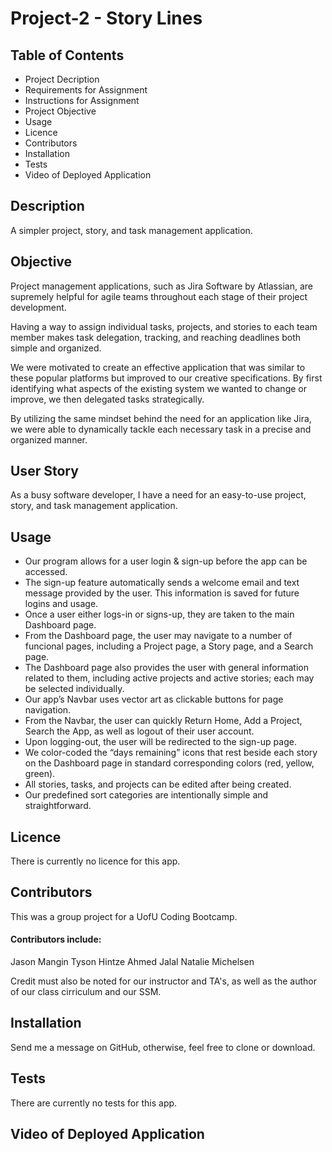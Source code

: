# Project-2 - Story Lines

## **Table of Contents**

* Project Decription
* Requirements for Assignment
* Instructions for Assignment
* Project Objective
* Usage
* Licence
* Contributors
* Installation
* Tests
* Video of Deployed Application

## **Description**

A simpler project, story, and task management application.

## **Objective**

Project management applications, such as Jira Software by Atlassian, are supremely helpful for agile teams throughout each stage of their project development. 

Having a way to assign individual tasks, projects, and stories to each team member makes task delegation, tracking, and reaching deadlines both simple and organized.

We were motivated to create an effective application that was similar to these popular platforms but improved to our creative specifications. By first identifying what aspects of the existing system we wanted to change or improve, we then delegated tasks strategically.

By utilizing the same mindset behind the need for an application like Jira, we were able to dynamically tackle each necessary task in a precise and organized manner. 

## **User Story**

As a busy software developer, I have a need for an easy-to-use project, story, and task management application. 

## **Usage**

* Our program allows for a user login & sign-up before the app can be accessed.
* The sign-up feature automatically sends a welcome email and text message provided by the user. This information is saved for future logins and usage.
* Once a user either logs-in or signs-up, they are taken to the main Dashboard page.
* From the Dashboard page, the user may navigate to a number of funcional pages, including a Project page, a Story page, and a Search page. 
* The Dashboard page also provides the user with general information related to them, including active projects and active stories; each may be selected individually.
* Our app’s Navbar uses vector art as clickable buttons for page navigation. 
* From the Navbar, the user can quickly Return Home, Add a Project, Search the App, as well as logout of their user account. 
* Upon logging-out, the user will be redirected to the sign-up page.
* We color-coded the “days remaining” icons that rest beside each story on the Dashboard page in standard corresponding colors (red, yellow, green).
* All stories, tasks, and projects can be edited after being created. 
* Our predefined sort categories are intentionally simple and straightforward.

## **Licence**

There is currently no licence for this app. 

## **Contributors**

This was a group project for a UofU Coding Bootcamp. 

#### **Contributors include**: 

Jason Mangin
Tyson Hintze
Ahmed Jalal
Natalie Michelsen

Credit must also be noted for our instructor and TA's, as well as the author of our class cirriculum and our SSM. 

## **Installation**

Send me a message on GitHub, otherwise, feel free to clone or download.

## **Tests**

There are currently no tests for this app. 

## **Video of Deployed Application**


